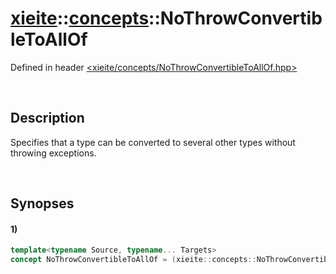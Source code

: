 # [xieite](../xieite.md)\:\:[concepts](../concepts.md)\:\:NoThrowConvertibleToAllOf
Defined in header [<xieite/concepts/NoThrowConvertibleToAllOf.hpp>](../../include/xieite/concepts/NoThrowConvertibleToAllOf.hpp)

&nbsp;

## Description
Specifies that a type can be converted to several other types without throwing exceptions.

&nbsp;

## Synopses
#### 1)
```cpp
template<typename Source, typename... Targets>
concept NoThrowConvertibleToAllOf = (xieite::concepts::NoThrowConvertibleTo<Source, Targets> && ...);
```
